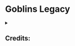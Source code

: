 # Goblins Legacy

<details>
<summary><h2>Credits:</h2></summary>
<strong>Jan Orlowski (Sartharis)</strong> - Creator of the Goblins! mod. This project is a modified version of the Goblins! mod and is licensed under the "MIT" license as instructed from the written permission from the original creator. Proof of permission can be found inside the assets folder of the mod jar archive as an image file.
<br><br>
<strong>Azanor</strong> - Thaumcraft 4.2.2 API was used as a library under the MIT License to add Thaumcraft aspects to the mod content.
<br><br>
<strong>user17512883</strong> - Their forum post helped me fix the primed TNT render bug (https://stackoverflow.com/questions/70119718/minecraft-forge-1-7-10-custom-entity-not-spawning-on-the-client).
<br><br>
<strong>New Teleportation Staff Mechanism:</strong>
<br><br>
<strong>coolAlias</strong> - Their answer in Minecraft Forums helped me to work out the base code for the new mechanism</div><div>(https://www.minecraftforum.net/forums/mapping-and-modding-java-edition/minecraft-mods/modification-development/2132650-solved-1-7-2-forge-block-player-is-looking-at).
 <br><br>
<strong>AlchemyMouse</strong> - Their answer in StackOverflow me helped resolve vectors needed for the new mechanism (https://gamedev.stackexchange.com/questions/59858/how-to-find-the-entity-im-looking-at).

<br><br>
---
<h3> Original Goblins! Contributer Credits </h3>
<br>
<strong>Hengabone</strong> - Made the goblin village templates and awesome Beta-Tester Posted Image.
<br><br>
<strong>Garrura and Srymon</strong> - For being great friends of Sartharis and giving ideas!
<br><br>
<strong>mister_person</strong> - For giving Sartharis the materials to craft the nature arrow!
<br><br>
<strong>cowmonkey (AKA Madgoblin)</strong> - For showing Sartharis the bomb blueprints.
<br><br>
<strong>Geethebluesky</strong> - For solving the configuration file mystery.
<br><br>
<strong>Cowguy666</strong> - For making the drum texture.
<br>
<hr>
<br><br><br>

<strong>Special Thanks:</strong>
<br>
<strong>nanaqui </strong>and <strong>sunconure11</strong> - For suggesting me to take on this project. This project wouldn't have existed if it wasn't for their request.
<br><br><br><br><br><br><br><br>

## Use of anatawa12's Fork of ForgeGradle 1.2 within Project:
The source code of this project uses anatawa12's fork of ForgeGradle 1.2 as a library under the GNU Lesser General Public License v2.1 (https://choosealicense.com/licenses/lgpl-2.1/).
 

Compiled versions of this mod are permitted under section 5 of the original license, "A program that contains no derivative of any portion of the Library, but is designed to work with the Library by being compiled or linked with it, is called a "work that uses the Library". Such a work...is not a derivative work of the Library"; consequently the conditions of the original license do not apply to the work.


The source code of this mod is permitted under section 6 of the original license, "you may also combine or link a "work that uses the Library" with the Library to produce a work containing portions of the Library, and distribute that work under terms of your choice" provided that:
* Private modifications are allowed.
* Notice is given that the Library is used and a copy of it's original license is provided.
* Access is provided to the source code of the Library.


The source code for anatawa12's fork of ForgeGradle 1.2 can be found here: https://github.com/anatawa12/ForgeGradle-1.2
